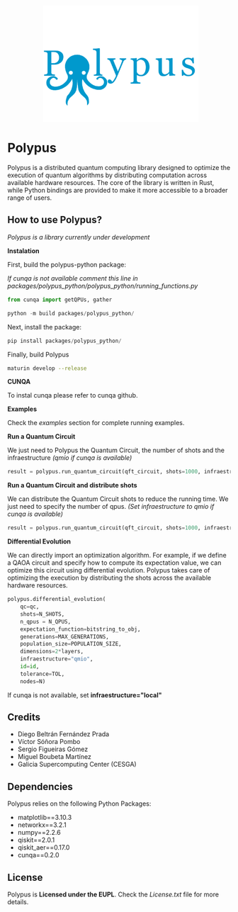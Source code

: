 <p align="center">
  <img src="docs/Logo.png" alt="Logo" width="350">
</p>


# Polypus
Polypus is a distributed quantum computing library designed to optimize the execution of quantum algorithms by distributing computation across available hardware resources. The core of the library is written in Rust, while Python bindings are provided to make it more accessible to a broader range of users.

## How to use Polypus?
*Polypus is a library currently under development* 

**Instalation**

First, build the polypus-python package:

*If cunqa is not available comment this line in packages/polypus_python/polypus_python/running_functions.py*

```python
from cunqa import getQPUs, gather
```

```python
python -m build packages/polypus_python/
```

Next, install the package:

```python
pip install packages/polypus_python/
```

Finally, build Polypus

```bash
maturin develop --release
```

**CUNQA**

To instal cunqa please refer to cunqa github.

**Examples**

Check the *examples* section for complete running examples.

**Run a Quantum Circuit**

We just need to Polypus the Quantum Circuit, the number of shots and the infraestructure *(qmio if cunqa is available)*
```python
result = polypus.run_quantum_circuit(qft_circuit, shots=1000, infraestructure="local")
```

**Run a Quantum Circuit and distribute shots**

We can distribute the Quantum Circuit shots to reduce the running time. We just need to specify the number of qpus. *(Set infraestructure to qmio if cunqa is available)*
```python
result = polypus.run_quantum_circuit(qft_circuit, shots=1000, infraestructure="local",  n_qpus=10)
```

**Differential Evolution**

We can directly import an optimization algorithm. For example, if we define a QAOA circuit and specify how to compute its expectation value, we can optimize this circuit using differential evolution. Polypus takes care of optimizing the execution by distributing the shots across the available hardware resources.

```python
polypus.differential_evolution(
    qc=qc, 
    shots=N_SHOTS, 
    n_qpus = N_QPUS, 
    expectation_function=bitstring_to_obj, 
    generations=MAX_GENERATIONS, 
    population_size=POPULATION_SIZE, 
    dimensions=2*layers, 
    infraestructure="qmio", 
    id=id,
    tolerance=TOL,
    nodes=N)
```

If cunqa is not available, set **infraestructure="local"**

## Credits
- Diego Beltrán Fernández Prada
- Víctor Sóñora Pombo 
- Sergio Figueiras Gómez
- Miguel Boubeta Martínez
- Galicia Supercomputing Center (CESGA)

## Dependencies
Polypus relies on the following Python Packages:
- matplotlib==3.10.3
- networkx==3.2.1
- numpy==2.2.6
- qiskit==2.0.1
- qiskit_aer==0.17.0
- cunqa==0.2.0

## License
Polypus is **Licensed under the EUPL**. Check the *License.txt* file for more details.